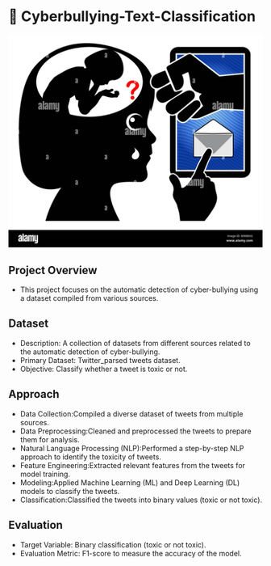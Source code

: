 # 🚨  Cyberbullying-Text-Classification
![Image](https://github.com/Saurabhgithub1006/Cyberbullying-Text-Classification/blob/main/emotional-damage-of-girl-due-to-threatening-text-messages-MW86H2.jpg?raw=true)
## Project Overview
* This project focuses on the automatic detection of cyber-bullying using a dataset compiled from various sources.

## Dataset
* Description: A collection of datasets from different sources related to the automatic detection of cyber-bullying.
* Primary Dataset: Twitter_parsed tweets dataset.
* Objective: Classify whether a tweet is toxic or not.
## Approach
* Data Collection:Compiled a diverse dataset of tweets from multiple sources.
* Data Preprocessing:Cleaned and preprocessed the tweets to prepare them for analysis.
* Natural Language Processing (NLP):Performed a step-by-step NLP approach to identify the toxicity of tweets.
* Feature Engineering:Extracted relevant features from the tweets for model training.
* Modeling:Applied Machine Learning (ML) and Deep Learning (DL) models to classify the tweets.
* Classification:Classified the tweets into binary values (toxic or not toxic).
  
## Evaluation
* Target Variable: Binary classification (toxic or not toxic).
* Evaluation Metric: F1-score to measure the accuracy of the model.
